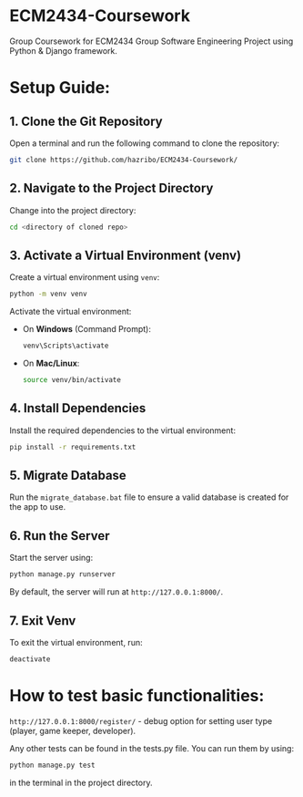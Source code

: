 # ECM2434-Coursework
Group Coursework for ECM2434 Group Software Engineering Project using Python &amp; Django framework.

# Setup Guide: 
## 1. Clone the Git Repository
Open a terminal and run the following command to clone the repository:

```bash
git clone https://github.com/hazribo/ECM2434-Coursework/
```

## 2. Navigate to the Project Directory
Change into the project directory:

```bash
cd <directory of cloned repo>
```

## 3. Activate a Virtual Environment (venv)
Create a virtual environment using `venv`:

```bash
python -m venv venv
```

Activate the virtual environment:

- On **Windows** (Command Prompt):
  ```bash
  venv\Scripts\activate
  ```
- On **Mac/Linux**:
  ```bash
  source venv/bin/activate
  ```

## 4. Install Dependencies
Install the required dependencies to the virtual environment:

```bash
pip install -r requirements.txt
```

## 5. Migrate Database
Run the `migrate_database.bat` file to ensure a valid database is created for the app to use.

## 6. Run the Server
Start the server using:

```bash
python manage.py runserver
```

By default, the server will run at `http://127.0.0.1:8000/`.

## 7. Exit Venv
To exit the virtual environment, run:

```bash
deactivate
```

# How to test basic functionalities:
`http://127.0.0.1:8000/register/` - debug option for setting user type (player, game keeper, developer).

Any other tests can be found in the tests.py file.
You can run them by using:
```bash
python manage.py test
```
in the terminal in the project directory.

